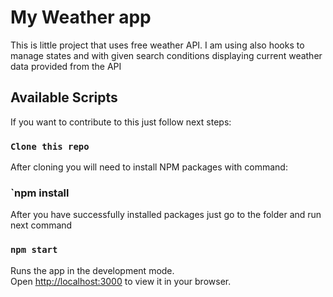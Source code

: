 # My Weather app

This is little project that uses free weather API. I am using also hooks to manage states and with given search conditions displaying current weather data provided from the API

## Available Scripts

If you want to contribute to this just follow next steps:

### `Clone this repo`

After cloning you will need to install NPM packages with command:

### `npm install

After you have successfully installed packages just go to the folder and run next command

### `npm start`

Runs the app in the development mode.\
Open [http://localhost:3000](http://localhost:3000) to view it in your browser.


